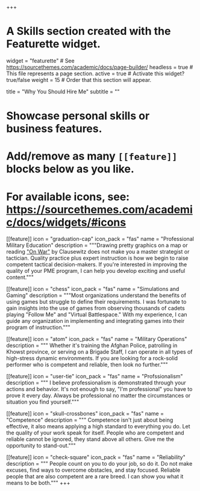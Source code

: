 +++
# A Skills section created with the Featurette widget.
widget = "featurette"  # See https://sourcethemes.com/academic/docs/page-builder/
headless = true  # This file represents a page section.
active = true  # Activate this widget? true/false
weight = 15  # Order that this section will appear.

title = "Why You Should Hire Me"
subtitle = ""

# Showcase personal skills or business features.
# 
# Add/remove as many `[[feature]]` blocks below as you like.
# 
# For available icons, see: https://sourcethemes.com/academic/docs/widgets/#icons

[[feature]]
  icon = "graduation-cap"
  icon_pack = "fas"
  name = "Professional Military Education"
  description = """Drawing pretty graphics on a map or reading ["On War"](https://thestrategybridge.org/the-bridge/2017/11/12/the-trinity-and-the-law-of-war) by Clausewitz does not make you a master strategist or tactician.  Quality practice plus expert instruction is how we begin to raise competent tactical decision-makers.  If you're interested in improving the quality of your PME program, I can help you develop exciting and useful content.""" 

[[feature]]
  icon = "chess"
  icon_pack = "fas"
  name = "Simulations and Gaming"
  description = """Most organizations understand the benefits of using games but struggle to define their requirements.  I was fortunate to gain insights into the use of games from observing thousands of cadets playing "Follow Me" and "Virtual Battlespace."  With my experience, I can guide any organization in implementing and integrating games into their program of instruction."""  

  [[feature]]
  icon = "atom"
  icon_pack = "fas"
  name = "Military Operations"
  description = """ Whether it's training the Afghan Police, patrolling in Khowst province, or serving on a Brigade Staff, I can operate in all types of high-stress dynamic environments.  If you are looking for a rock-solid performer who is competent and reliable, then look no further."""  
  
 [[feature]]
  icon = "user-tie"
  icon_pack = "fas"
  name = "Profssionalism"
  description = """ I believe professionalism is demonstrated through your actions and behavior. It's not enough to say, "I'm professional" you have to prove it every day. Always be professional no matter the circumstances or situation you find yourself."""

 [[feature]]
  icon = "skull-crossbones"
  icon_pack = "fas"
  name = "Competence"
  description = """ Competence isn't just about being effective, it also means applying a high standard to everything you do.  Let the quality of your work speak for itself.  People who are competent and reliable cannot be ignored, they stand above all others.  Give me the opportunity to stand-out."""

[[feature]]
  icon = "check-square"
  icon_pack = "fas"
  name = "Reliability"
  description = """ People count on you to do your job, so do it.  Do not make excuses, find ways to overcome obstacles, and stay focused.  Reliable people that are also competent are a rare breed.  I can show you what it means to be both."""
+++

